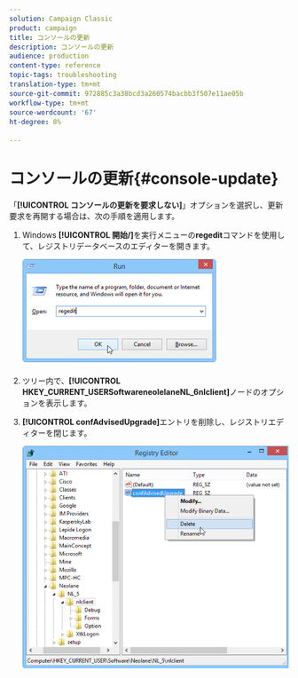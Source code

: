 ```yaml
---
solution: Campaign Classic
product: campaign
title: コンソールの更新
description: コンソールの更新
audience: production
content-type: reference
topic-tags: troubleshooting
translation-type: tm+mt
source-git-commit: 972885c3a38bcd3a260574bacbb3f507e11ae05b
workflow-type: tm+mt
source-wordcount: '67'
ht-degree: 8%

---
```



# コンソールの更新{#console-update}

「**[!UICONTROL コンソールの更新を要求しない]**」オプションを選択し、更新要求を再開する場合は、次の手順を適用します。

1. Windows **[!UICONTROL 開始/]**&#x200B;を実行メニューの&#x200B;**regedit**&#x200B;コマンドを使用して、レジストリデータベースのエディターを開きます。

   ![](assets/ncs_console_update_1.png)

1. ツリー内で、**[!UICONTROL HKEY_CURRENT_USERSoftwareneolelaneNL_6nlclient]**&#x200B;ノードのオプションを表示します。
1. **[!UICONTROL confAdvisedUpgrade]**&#x200B;エントリを削除し、レジストリエディターを閉じます。

   ![](assets/ncs_console_update_2.png)

